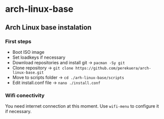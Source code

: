 # arch-linux-base
## Arch Linux base instalation

### First steps
- Boot ISO image
- Set loadkeys if necessary
- Download repositories and install git -> `pacman -Sy git`
- Clone repository -> `git clone https://github.com/perekuera/arch-linux-base.git`
- Move to scripts folder -> `cd ./arh-linux-base/scripts`
- Edit install.conf file -> `nano ./install.conf`

### Wifi conectivity
You need internet connection at this moment. Use `wifi-menu` to configure it if necessary.
